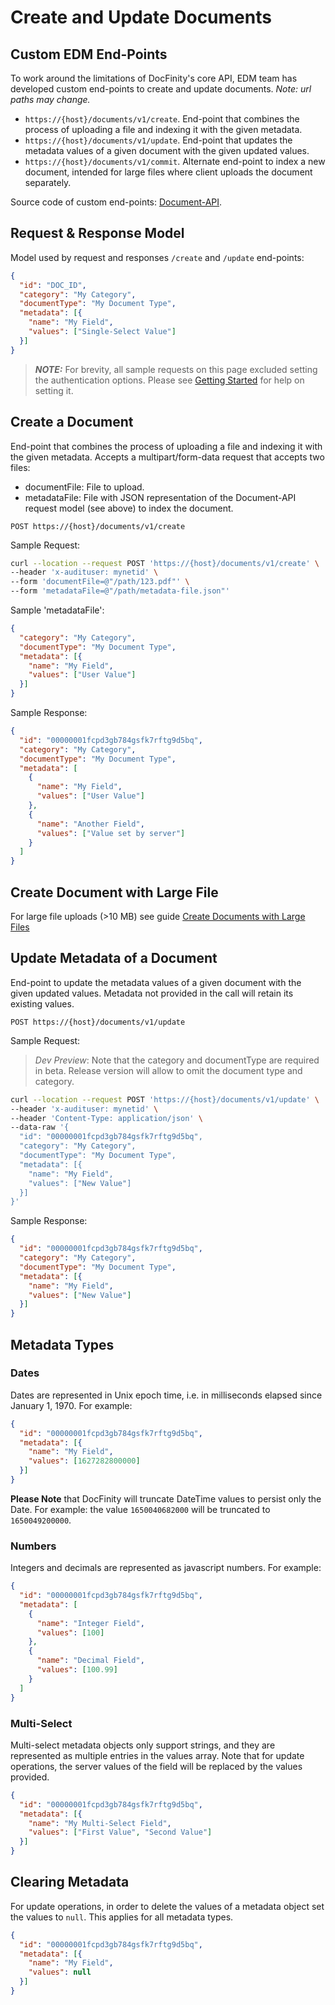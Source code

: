 # Create and Update Documents

## Custom EDM End-Points

To work around the limitations of DocFinity's core API, EDM team has developed custom end-points to create and update documents. *Note: url paths may change.*

- `https://{host}/documents/v1/create`. End-point that combines the process of uploading a file and indexing it with the given metadata.
- `https://{host}/documents/v1/update`. End-point that updates the metadata values of a given document with the given updated values.
- `https://{host}/documents/v1/commit`. Alternate end-point to index a new document, intended for large files where client uploads the document separately.

Source code of custom end-points: [Document-API](https://github.com/uw-it-edm/document-api).

## Request & Response Model

Model used by request and responses `/create` and `/update` end-points:

```json
{
  "id": "DOC_ID",
  "category": "My Category",
  "documentType": "My Document Type",
  "metadata": [{
    "name": "My Field",
    "values": ["Single-Select Value"]
  }]
}
```

> **_NOTE:_** For brevity, all sample requests on this page excluded setting the authentication options.
> Please see [Getting Started](/docs/getting-started.md) for help on setting it.

## Create a Document

End-point that combines the process of uploading a file and indexing it with the given metadata. Accepts a multipart/form-data request that accepts two files:

- documentFile: File to upload.
- metadataFile: File with JSON representation of the Document-API request model (see above) to index the document.

`POST https://{host}/documents/v1/create`

Sample Request:

```bash
curl --location --request POST 'https://{host}/documents/v1/create' \
--header 'x-audituser: mynetid' \
--form 'documentFile=@"/path/123.pdf"' \
--form 'metadataFile=@"/path/metadata-file.json"'
```

Sample 'metadataFile':

```json
{
  "category": "My Category",
  "documentType": "My Document Type",
  "metadata": [{
    "name": "My Field",
    "values": ["User Value"]
  }]
}
```

Sample Response:

```json
{
  "id": "00000001fcpd3gb784gsfk7rftg9d5bq",
  "category": "My Category",
  "documentType": "My Document Type",
  "metadata": [
    {
      "name": "My Field",
      "values": ["User Value"]
    },
    {
      "name": "Another Field",
      "values": ["Value set by server"]
    }
  ]
}
```

## Create Document with Large File

For large file uploads (>10 MB) see guide [Create Documents with Large Files](/docs/create-large-documents.md)

## Update Metadata of a Document

End-point to update the metadata values of a given document with the given updated values. 
Metadata not provided in the call will retain its existing values. 

`POST https://{host}/documents/v1/update`

Sample Request:

> *Dev Preview*: Note that the category and documentType are required in beta. Release version will allow to omit the document type and category.

```bash
curl --location --request POST 'https://{host}/documents/v1/update' \
--header 'x-audituser: mynetid' \
--header 'Content-Type: application/json' \
--data-raw '{
  "id": "00000001fcpd3gb784gsfk7rftg9d5bq",
  "category": "My Category",
  "documentType": "My Document Type",
  "metadata": [{
    "name": "My Field",
    "values": ["New Value"]
  }]
}'
```

Sample Response:

```json
{
  "id": "00000001fcpd3gb784gsfk7rftg9d5bq",
  "category": "My Category",
  "documentType": "My Document Type",
  "metadata": [{
    "name": "My Field",
    "values": ["New Value"]
  }]
}
```

## Metadata Types

### Dates

Dates are represented in Unix epoch time, i.e. in milliseconds elapsed since January 1, 1970. For example:

```json
{
  "id": "00000001fcpd3gb784gsfk7rftg9d5bq",
  "metadata": [{
    "name": "My Field",
    "values": [1627282800000]
  }]
}
```

**Please Note** that DocFinity will truncate DateTime values to persist only the Date. For example: the value `1650040682000` will be truncated to `1650049200000`.

### Numbers

Integers and decimals are represented as javascript numbers. For example:

```json
{
  "id": "00000001fcpd3gb784gsfk7rftg9d5bq",
  "metadata": [
    {
      "name": "Integer Field",
      "values": [100]
    },
    {
      "name": "Decimal Field",
      "values": [100.99]
    }
  ]
}
```

### Multi-Select

Multi-select metadata objects only support strings, and they are represented as multiple entries in the values array. Note that for update operations, the server values of the field will be replaced by the values provided.

```json
{
  "id": "00000001fcpd3gb784gsfk7rftg9d5bq",
  "metadata": [{
    "name": "My Multi-Select Field",
    "values": ["First Value", "Second Value"]
  }]
}
```

## Clearing Metadata

For update operations, in order to delete the values of a metadata object set the values to `null`. This applies for all metadata types.

```json
{
  "id": "00000001fcpd3gb784gsfk7rftg9d5bq",
  "metadata": [{
    "name": "My Field",
    "values": null
  }]
}
```
